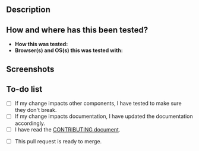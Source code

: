 <!-- Summarize your changes in the Title field -->

## Description
<!--
  Note: Before sending a pull request, make sure there's an issue for what you're changing
   - Search for issues: https://github.com/adobe/spectrum-css/issues
   - If there's no issue, file it: https://github.com/adobe/spectrum-css/issues/new/choose
-->
<!-- Describe what you changed and link to the relevant issue(s) (e.g., #000) -->


## How and where has this been tested?
 - **How this was tested:** <!-- Using steps in issue #000 -->
 - **Browser(s) and OS(s) this was tested with:** <!-- Chrome 75.0.3770.142 on Win 10 -->

## Screenshots
<!-- If applicable, add screenshots to show what you changed -->


## To-do list
<!-- Put an "x" to indicate you've done each of the following -->
- [ ] If my change impacts other components, I have tested to make sure they don't break.
- [ ] If my change impacts documentation, I have updated the documentation accordingly.
- [ ] I have read the [CONTRIBUTING document](/.github/CONTRIBUTING.md).
<!-- If this pull request isn't ready, add any remaning tasks here -->
- [ ] This pull request is ready to merge.
